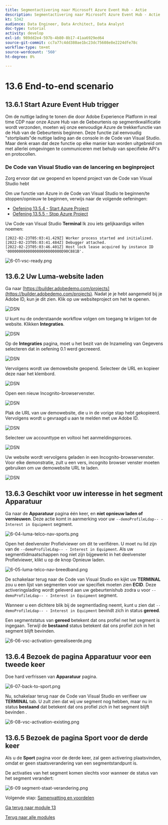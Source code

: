 ```yaml
---
title: Segmentactivering naar Microsoft Azure Event Hub - Actie
description: Segmentactivering naar Microsoft Azure Event Hub - Actie
kt: 5342
audience: Data Engineer, Data Architect, Data Analyst
doc-type: tutorial
activity: develop
exl-id: 989dd2e4-597b-4b80-8b17-41aa6929ed64
source-git-commit: cc7a77c4dd380ae1bc23dc75608e8e2224dfe78c
workflow-type: tm+mt
source-wordcount: '560'
ht-degree: 0%

---
```


# 13.6 End-to-end scenario

## 13.6.1 Start Azure Event Hub trigger

Om de nuttige lading te tonen die door Adobe Experience Platform in real time CDP naar onze Azure Hub van de Gebeurtenis op segmentkwalificatie wordt verzonden, moeten wij onze eenvoudige Azure de trekkerfunctie van de Hub van de Gebeurtenis beginnen. Deze functie zal eenvoudig &quot;stortplaats&quot;de nuttige lading aan de console in de Code van Visual Studio. Maar denk eraan dat deze functie op elke manier kan worden uitgebreid om met allerlei omgevingen te communiceren met behulp van specifieke API&#39;s en protocollen.

### De Code van Visual Studio van de lancering en beginproject

Zorg ervoor dat uw geopend en lopend project van de Code van Visual Studio hebt

Om uw functie van Azure in de Code van Visual Studio te beginnen/te stoppen/opnieuw te beginnen, verwijs naar de volgende oefeningen:

- [Oefening 13.5.4 - Start Azure Project](./ex5.md)
- [Oefening 13.5.5 - Stop Azure Project](./ex5.md)

Uw Code van Visual Studio **Terminal** Ik zou iets gelijkaardigs willen noemen:

```code
[2022-02-23T05:03:41.429Z] Worker process started and initialized.
[2022-02-23T05:03:41.484Z] Debugger attached.
[2022-02-23T05:03:46.401Z] Host lock lease acquired by instance ID '000000000000000000000000D90C881B'.
```

![6-01-vsc-ready.png](./images/vsc31.png)

## 13.6.2 Uw Luma-website laden

Ga naar [https://builder.adobedemo.com/projects](https://builder.adobedemo.com/projects). Nadat je je hebt aangemeld bij je Adobe ID, kun je dit zien. Klik op uw websiteproject om het te openen.

![DSN](../module0/images/web8.png)

U kunt nu de onderstaande workflow volgen om toegang te krijgen tot de website. Klikken **Integraties**.

![DSN](../module0/images/web1.png)

Op de **Integraties** pagina, moet u het bezit van de Inzameling van Gegevens selecteren dat in oefening 0.1 werd gecreeerd.

![DSN](../module0/images/web2.png)

Vervolgens wordt uw demowebsite geopend. Selecteer de URL en kopieer deze naar het klembord.

![DSN](../module0/images/web3.png)

Open een nieuw Incognito-browservenster.

![DSN](../module0/images/web4.png)

Plak de URL van uw demowebsite, die u in de vorige stap hebt gekopieerd. Vervolgens wordt u gevraagd u aan te melden met uw Adobe ID.

![DSN](../module0/images/web5.png)

Selecteer uw accounttype en voltooi het aanmeldingsproces.

![DSN](../module0/images/web6.png)

Uw website wordt vervolgens geladen in een Incognito-browservenster. Voor elke demonstratie, zult u een vers, incognito browser venster moeten gebruiken om uw demowebsite URL te laden.

![DSN](../module0/images/web7.png)

## 13.6.3 Geschikt voor uw interesse in het segment Apparatuur

Ga naar de **Apparatuur** pagina één keer, en **niet opnieuw laden of vernieuwen**. Deze actie komt in aanmerking voor uw `--demoProfileLdap-- - Interest in Equipment` segment.

![6-04-luma-telco-nav-sports.png](./images/luma1.png)

Open het deelvenster Profielviewer om dit te verifiëren. U moet nu lid zijn van de `--demoProfileLdap-- - Interest in Equipment`. Als uw segmentlidmaatschappen nog niet zijn bijgewerkt in het deelvenster Profielviewer, klikt u op de knop Opnieuw laden.

![6-05-luma-telco-nav-breedband.png](./images/luma2.png)

De schakelaar terug naar de Code van Visual Studio en kijkt uw **TERMINAL** zou u een lijst van segmenten voor uw specifiek moeten zien **ECID**. Deze activeringslading wordt geleverd aan uw gebeurtenishub zodra u voor `--demoProfileLdap-- - Interest in Equipment` segment.

Wanneer u een dichtere blik bij de segmentlading neemt, kunt u zien dat `--demoProfileLdap-- - Interest in Equipment` bevindt zich in status **gereed**.

Een segmentstatus van **gereed** betekent dat ons profiel net het segment is ingegaan. Terwijl de **bestaand** status betekent dat ons profiel zich in het segment blijft bevinden.

![6-06-vsc-activation-gerealiseerde.png](./images/luma3.png)

## 13.6.4 Bezoek de pagina Apparatuur voor een tweede keer

Doe hard verfrissen van **Apparatuur** pagina.

![6-07-back-to-sport.png](./images/luma1.png)

Nu, schakelaar terug naar de Code van Visual Studio en verifieer uw **TERMINAL** tab. U zult zien dat wij uw segment nog hebben, maar nu in status **bestaand** dat betekent dat ons profiel zich in het segment blijft bevinden .

![6-08-vsc-activation-existing.png](./images/luma4.png)

## 13.6.5 Bezoek de pagina Sport voor de derde keer

Als u de **Sport** pagina voor de derde keer, zal geen activering plaatsvinden, omdat er geen staatsverandering van een segmentstandpunt is.

De activaties van het segment komen slechts voor wanneer de status van het segment verandert:

![6-09 segment-staat-verandering.png](./images/6-09-segment-state-change.png)

Volgende stap: [Samenvatting en voordelen](./summary.md)

[Ga terug naar module 13](./segment-activation-microsoft-azure-eventhub.md)

[Terug naar alle modules](./../../overview.md)
